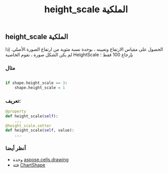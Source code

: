 ﻿---
title: height_scale الملكية
second_title: Aspose.Cells for Python via .NET API المراجع
description:
type: docs
weight: 480
url: /ar/python-net/aspose.cells.drawing/chartshape/height_scale/
is_root: false
---
##  height_scale الملكية

الحصول على مقياس الارتفاع وتعيينه ، بوحدة نسبة مئوية من ارتفاع الصورة الأصلي.
إذا لم يكن الشكل صورة ، تقوم الخاصية HeightScale بإرجاع 100 فقط ؛

###  مثال

```python

if shape.height_scale == 3:
    shape.height_scale = 1

```
###  تعريف:
```python
@property
def height_scale(self):
    ...
@height_scale.setter
def height_scale(self, value):
    ...
```

###  أنظر أيضا
* وحدة [aspose.cells.drawing](../../)
* فئة [ChartShape](/cells/ar/python-net/aspose.cells.drawing/chartshape)

